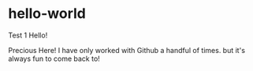 # hello-world
Test 1
Hello!

Precious Here! I have only worked with Github a handful of times. but it's always fun to come back to!
